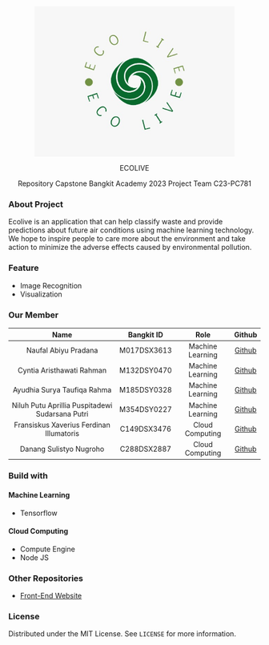 <p align="center">
<img align="center" width="400" src="/profile/images/full-width.png">

<p align="center" > ECOLIVE </p>

</p>
<p align="center">
  Repository Capstone Bangkit Academy 2023 Project Team C23-PC781
</p>

### About Project

Ecolive is an application that can help classify waste and provide predictions about future air conditions using machine learning technology. We hope to inspire people to care more about the environment and take action to minimize the adverse effects caused by environmental pollution.

### Feature

- Image Recognition
- Visualization

### Our Member

|           Name           | Bangkit ID |        Role        |                       Github                        |
| :----------------------: | :--------: | :----------------: | :-------------------------------------------------: |
|   Naufal Abiyu Pradana   | M017DSX3613 | Machine Learning |       [Github](https://github.com/Naufalabiyu)       |
|     Cyntia Aristhawati Rahman     | M132DSY0470 | Machine Learning |      [Github](https://github.com/cyntiaaristhawatir)       |
|    Ayudhia Surya Taufiqa Rahma    | M185DSY0328 |  Machine Learning  |        [Github](https://github.com/ayudhiarhm)        |
|       Niluh Putu Aprillia Puspitadewi Sudarsana Putri       | M354DSY0227 |  Machine Learning  |         [Github](https://github.com/niluhaprilliaa)         |
| Fransiskus Xaverius Ferdinan Illumatoris | C149DSX3476 |  Cloud Computing   | [Github](https://github.com/cryzie1) |
|       Danang Sulistyo Nugroho        | C288DSX2887 |  Cloud Computing   |        [Github](https://github.com/ViciGG)         |

### Build with

#### Machine Learning

- Tensorflow

#### Cloud Computing

- Compute Engine
- Node JS

### Other Repositories

- [Front-End Website](https://github.com/ayudhiarhm/EcoLive/tree/main/Front-End%20Website)

### License

Distributed under the MIT License. See `LICENSE` for more information.
